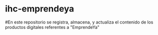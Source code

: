 # ihc-emprendeya
#En este repositorio se registra, almacena, y actualiza el contenido de los productos digitales referentes a "EmprendeYa"
